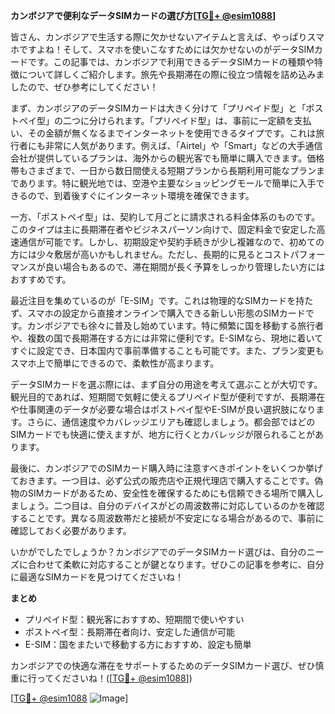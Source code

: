 **カンボジアで便利なデータSIMカードの選び方[[TG💪+ @esim1088](https://t.me/s/esim1088)]**

皆さん、カンボジアで生活する際に欠かせないアイテムと言えば、やっぱりスマホですよね！そして、スマホを使いこなすためには欠かせないのがデータSIMカードです。この記事では、カンボジアで利用できるデータSIMカードの種類や特徴について詳しくご紹介します。旅先や長期滞在の際に役立つ情報を詰め込みましたので、ぜひ参考にしてください！

まず、カンボジアのデータSIMカードは大きく分けて「プリペイド型」と「ポストペイ型」の二つに分けられます。「プリペイド型」は、事前に一定額を支払い、その金額が無くなるまでインターネットを使用できるタイプです。これは旅行者にも非常に人気があります。例えば、「Airtel」や「Smart」などの大手通信会社が提供しているプランは、海外からの観光客でも簡単に購入できます。価格帯もさまざまで、一日から数日間使える短期プランから長期利用可能なプランまであります。特に観光地では、空港や主要なショッピングモールで簡単に入手できるので、到着後すぐにインターネット環境を確保できます。

一方、「ポストペイ型」は、契約して月ごとに請求される料金体系のものです。このタイプは主に長期滞在者やビジネスパーソン向けで、固定料金で安定した高速通信が可能です。しかし、初期設定や契約手続きが少し複雑なので、初めての方には少々敷居が高いかもしれません。ただし、長期的に見るとコストパフォーマンスが良い場合もあるので、滞在期間が長く予算をしっかり管理したい方にはおすすめです。

最近注目を集めているのが「E-SIM」です。これは物理的なSIMカードを持たず、スマホの設定から直接オンラインで購入できる新しい形態のSIMカードです。カンボジアでも徐々に普及し始めています。特に頻繁に国を移動する旅行者や、複数の国で長期滞在する方には非常に便利です。E-SIMなら、現地に着いてすぐに設定でき、日本国内で事前準備することも可能です。また、プラン変更もスマホ上で簡単にできるので、柔軟性が高まります。

データSIMカードを選ぶ際には、まず自分の用途を考えて選ぶことが大切です。観光目的であれば、短期間で気軽に使えるプリペイド型が便利ですが、長期滞在や仕事関連のデータが必要な場合はポストペイ型やE-SIMが良い選択肢になります。さらに、通信速度やカバレッジエリアも確認しましょう。都会部ではどのSIMカードでも快適に使えますが、地方に行くとカバレッジが限られることがあります。

最後に、カンボジアでのSIMカード購入時に注意すべきポイントをいくつか挙げておきます。一つ目は、必ず公式の販売店や正規代理店で購入することです。偽物のSIMカードがあるため、安全性を確保するためにも信頼できる場所で購入しましょう。二つ目は、自分のデバイスがどの周波数帯に対応しているのかを確認することです。異なる周波数帯だと接続が不安定になる場合があるので、事前に確認しておく必要があります。

いかがでしたでしょうか？カンボジアでのデータSIMカード選びは、自分のニーズに合わせて柔軟に対応することが鍵となります。ぜひこの記事を参考に、自分に最適なSIMカードを見つけてくださいね！

**まとめ**
- プリペイド型：観光客におすすめ、短期間で使いやすい
- ポストペイ型：長期滞在者向け、安定した通信が可能
- E-SIM：国をまたいで移動する方におすすめ、設定も簡単

カンボジアでの快適な滞在をサポートするためのデータSIMカード選び、ぜひ慎重に行ってくださいね！([[TG💪+ @esim1088](https://t.me/s/esim1088)])

[[TG💪+ @esim1088](https://t.me/s/esim1088) ![Image](https://i.postimg.cc/Y0z9fWf4/image.png)]